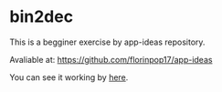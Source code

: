 # bin2dec

This is a begginer exercise by app-ideas repository.

Avaliable at: https://github.com/florinpop17/app-ideas

You can see it working by [here](https://benjamimcs.github.io/bin2dec/).
